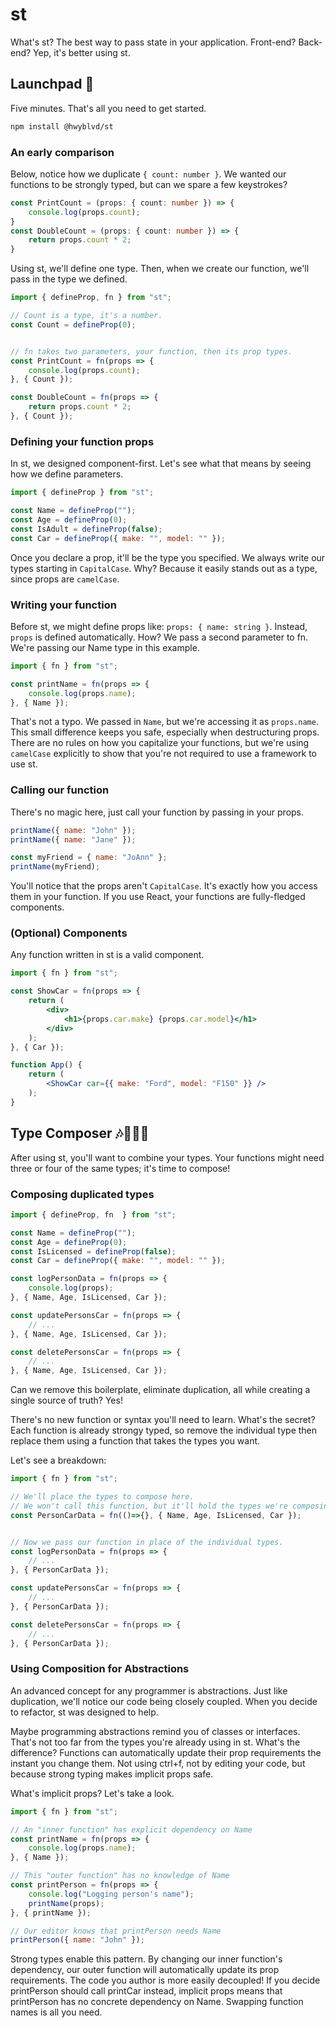 # st
What's st? The best way to pass state in your application. 
Front-end? Back-end? Yep, it's better using st. 
## Launchpad 🚀
Five minutes. That's all you need to get started. 
```sh
npm install @hwyblvd/st
```
### An early comparison
Below, notice how we duplicate `{ count: number }`. We wanted 
our functions to be strongly typed, but can we spare a few keystrokes?
```ts
const PrintCount = (props: { count: number }) => {
    console.log(props.count);
}
const DoubleCount = (props: { count: number }) => {
    return props.count * 2;
}
```
Using st, we'll define one type. Then, when we create our function, 
we'll pass in the type we defined.
```js
import { defineProp, fn } from "st";

// Count is a type, it's a number.
const Count = defineProp(0);


// fn takes two parameters, your function, then its prop types.
const PrintCount = fn(props => {
    console.log(props.count);
}, { Count });

const DoubleCount = fn(props => {
    return props.count * 2;
}, { Count });
```
### Defining your function props
In st, we designed component-first. Let's see what that means by seeing 
how we define parameters.
```js
import { defineProp } from "st";

const Name = defineProp("");
const Age = defineProp(0);
const IsAdult = defineProp(false);
const Car = defineProp({ make: "", model: "" });
```
Once you declare a prop, it'll be the type you specified. 
We always write our types starting in `CapitalCase`. Why? 
Because it easily stands out as a type, since props are `camelCase`.
### Writing your function
Before st, we might define props like: `props: { name: string }`. 
Instead, `props` is defined automatically. How? We pass a second parameter 
to fn. We're passing our Name type in this example.
```js
import { fn } from "st";

const printName = fn(props => {
    console.log(props.name);
}, { Name });
```
That's not a typo. We passed in `Name`, but we're accessing it as `props.name`. 
This small difference keeps you safe, especially when destructuring props. 
There are no rules on how you capitalize your functions, but we're using `camelCase` 
explicitly to show that you're not required to use a framework to use st.
### Calling our function
There's no magic here, just call your function by passing in your props.
```js
printName({ name: "John" });
printName({ name: "Jane" });

const myFriend = { name: "JoAnn" };
printName(myFriend);
```
You'll notice that the props aren't `CapitalCase`. It's exactly 
how you access them in your function. If you use React, your functions 
are fully-fledged components. 
### (Optional) Components
Any function written in st is a valid component. 
```jsx
import { fn } from "st";

const ShowCar = fn(props => {
    return (
        <div>
            <h1>{props.car.make} {props.car.model}</h1>
        </div>
    );
}, { Car });

function App() {
    return (
        <ShowCar car={{ make: "Ford", model: "F150" }} />
    );
}
```
## Type Composer 🎶👨🏼‍🎤
After using st, you'll want to combine your types. 
Your functions might need three or four of the same types; 
it's time to compose!
### Composing duplicated types
```js
import { defineProp, fn  } from "st";

const Name = defineProp("");
const Age = defineProp(0);
const IsLicensed = defineProp(false);
const Car = defineProp({ make: "", model: "" });

const logPersonData = fn(props => {
    console.log(props);
}, { Name, Age, IsLicensed, Car });

const updatePersonsCar = fn(props => {
    // ...
}, { Name, Age, IsLicensed, Car });

const deletePersonsCar = fn(props => {
    // ...
}, { Name, Age, IsLicensed, Car });
```
Can we remove this boilerplate, eliminate duplication, 
all while creating a single source of truth? Yes!
  
There's no new function or syntax you'll need to learn.
What's the secret? Each function is already strongy typed, 
so remove the individual type then replace them using 
a function that takes the types you want.
  
Let's see a breakdown:
```js
import { fn } from "st";

// We'll place the types to compose here.
// We won't call this function, but it'll hold the types we're composing.
const PersonCarData = fn(()=>{}, { Name, Age, IsLicensed, Car });


// Now we pass our function in place of the individual types.
const logPersonData = fn(props => {
    // ...
}, { PersonCarData });

const updatePersonsCar = fn(props => {
    // ...
}, { PersonCarData });

const deletePersonsCar = fn(props => {
    // ...
}, { PersonCarData });
```
### Using Composition for Abstractions
An advanced concept for any programmer is abstractions. 
Just like duplication, we'll notice our code being closely 
coupled. When you decide to refactor, st was designed to help. 
  
Maybe programming abstractions remind you of classes or interfaces. 
That's not too far from the types you're already using in st. 
What's the difference? Functions can automatically update their 
prop requirements the instant you change them. Not using ctrl+f, 
not by editing your code, but because strong typing makes implicit 
props safe.
  
What's implicit props? Let's take a look.
```js
import { fn } from "st";

// An "inner function" has explicit dependency on Name
const printName = fn(props => {
    console.log(props.name);
}, { Name });

// This "outer function" has no knowledge of Name
const printPerson = fn(props => {
    console.log("Logging person's name");
    printName(props);
}, { printName });

// Our editor knows that printPerson needs Name
printPerson({ name: "John" });
```
Strong types enable this pattern. By changing our inner function's 
dependency, our outer function will automatically update its prop 
requirements. The code you author is more easily decoupled! If you 
decide printPerson should call printCar instead, implicit props 
means that printPerson has no concrete dependency on Name. Swapping 
function names is all you need.